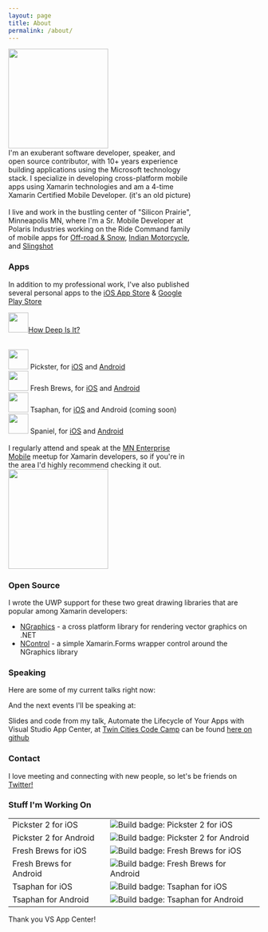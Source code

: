 ```yaml
---
layout: page
title: About
permalink: /about/
---
```


<div>
  <div style="display: inline-block;" align="top">
    <img src="{{site.baseurl}}/images/trophyPhoto.jpg" width="200" />  
  </div>
  <div style="display: inline-block; width: 73%; vertical-align: top;">I'm an exuberant software developer, speaker, and open source contributor, with 10+ years experience building applications using the Microsoft technology stack. I specialize in developing cross-platform mobile apps using Xamarin technologies and am a 4-time Xamarin Certified Mobile Developer. (it's an old picture) <br/><br/>
  I live and work in the bustling center of "Silicon Prairie", Minneapolis MN, where I'm a Sr. Mobile Developer at Polaris Industries working on the Ride Command family of mobile apps for <a href="https://ridecommand.polaris.com/en-us/landing-pages/AppLandingPage">Off-road & Snow</a>, <a href="https://ridecommand.indianmotorcycle.com/en-us/home">Indian Motorcycle</a>, and <a href="https://ridecommand.slingshot.polaris.com/en-us/home">Slingshot</a>
  </div>
</div>

### Apps

<div>
  <div style="display: inline-block; width: 73%; vertical-align: top;">
    In addition to my professional work, I've also published several personal apps to the <a href="https://itunes.apple.com/us/developer/tom-soderling/id955364124">iOS App Store</a> & <a href="https://play.google.com/store/apps/developer?id=MinneAppolis+Labs,+LLC">Google Play Store</a>
    <br />
    <p>
      <img src="{{site.baseurl}}/images/XCMD_badge.svg" width="40" align="bottom" /><a href="https://itunes.apple.com/us/app/how-deep-is-it/id955364125">How Deep Is It?</a>
    </p>
    <br />
    <img src="{{site.baseurl}}/images/XCMD_badge.svg" width="40" /> Pickster, for <a href="https://itunes.apple.com/us/app/pickster/id1055947478">iOS</a> and <a href="https://play.google.com/store/apps/details?id=com.tomsoderling.Pickster">Android</a>
    <br />
    <img src="{{site.baseurl}}/images/XCMD_badge.svg" width="40" /> Fresh Brews, for <a href="https://itunes.apple.com/us/app/fresh-brews/id1358205316">iOS</a> and <a href="https://play.google.com/store/apps/details?id=com.tomsoderling.freshbrews">Android</a>
    <br />
    <img src="{{site.baseurl}}/images/XCMD_badge.svg" width="40" /> Tsaphan, for <a href="https://itunes.apple.com/us/app/tsaphan/id1445380570">iOS</a> and Android (coming soon)
    <br />
    <img src="{{site.baseurl}}/images/XCMD_badge.svg" width="40" /> Spaniel, for <a href="https://itunes.apple.com/us/app/spaniel/id1330330719">iOS</a> and <a href="https://play.google.com/store/apps/details?id=com.TomSoderling.Spaniel">Android</a>
    <br />
    <br />
    I regularly attend and speak at the <a href="https://www.meetup.com/Minnesota-Enterprise-Mobile">MN Enterprise Mobile</a> meetup for Xamarin developers, so if you're in the area I'd highly recommend checking it out.
  </div>
    <div style="display: inline-block;" align="top">
      <!-- <img src="{{site.baseurl}}/images/xcmdBadge.png" width="200" />   -->
      <img src="{{site.baseurl}}/images/XCMD_badge.svg" width="200" />
      <!-- <img src="{{site.baseurl}}/images/planetxamarin-featured-badge.png" alt="Featured on Planet Xamarin badge" width="200"> -->
    </div>
</div>


### Open Source

I wrote the UWP support for these two great drawing libraries that are popular among Xamarin developers:  
 - [NGraphics](https://github.com/praeclarum/NGraphics) - a cross platform library for rendering vector graphics on .NET
 - [NControl](https://github.com/chrfalch/NControl) - a simple Xamarin.Forms wrapper control around the NGraphics library


### Speaking

Here are some of my current talks right now:
<script type="text/javascript" src="https://sessionize.com/api/speaker/sessions/8d17c4ea-d93b-48fc-a090-03db71381100/0x0xfa6321x"></script>

And the next events I'll be speaking at:
<script type="text/javascript" src="https://sessionize.com/api/speaker/events/8d17c4ea-d93b-48fc-a090-03db71381100/0x0xfa6321x"></script>

Slides and code from my talk, Automate the Lifecycle of Your Apps with Visual Studio App Center, at [Twin Cities Code Camp](https://twincitiescodecamp.com) can be found [here on github](https://github.com/TomSoderling/VSAppCenter)


### Contact

I love meeting and connecting with new people, so let's be friends on [Twitter!](https://twitter.com/tomsoderling)


### Stuff I'm Working On  

<table>
  <tr>
    <td>Pickster 2 for iOS </td>
    <td><img src="https://build.appcenter.ms/v0.1/apps/7464ca5b-fc9a-4165-981b-7d28c8d2af47/branches/master/badge" alt="Build badge: Pickster 2 for iOS"></td>
  </tr>
  <tr>
    <td>Pickster 2 for Android </td>
    <td><img src="https://build.appcenter.ms/v0.1/apps/960f28cf-5268-4032-b79e-2b0e39b91d29/branches/master/badge" alt="Build badge: Pickster 2 for Android"></td>
  </tr>

  <tr>
    <td>Fresh Brews for iOS </td>
    <td><img src="https://build.appcenter.ms/v0.1/apps/6d077ca8-645e-407e-bf9f-a426edad8851/branches/master/badge" alt="Build badge: Fresh Brews for iOS"></td>
  </tr>
  <tr>
    <td>Fresh Brews for Android </td>
    <td><img src="https://build.appcenter.ms/v0.1/apps/d6215694-9215-4306-aeef-d24098d9ce06/branches/master/badge" alt="Build badge: Fresh Brews for Android"></td>
  </tr>

  <tr>
    <td>Tsaphan for iOS </td>
    <td><img src="https://build.appcenter.ms/v0.1/apps/8eb0798c-44e4-4b87-99f3-610bb54e63f2/branches/master/badge" alt="Build badge: Tsaphan for iOS"></td>
  </tr>
  <tr>
    <td>Tsaphan for Android </td>
    <td><img src="https://build.appcenter.ms/v0.1/apps/021b1fd4-f16f-4135-8073-326b15713604/branches/master/badge"
    alt="Build badge: Tsaphan for Android"></td>
  </tr>
</table>
Thank you VS App Center!


<!--
<a href="{{site.baseurl}}/resume/Tom_Soderling_Resume.pdf" download>My Resume</a>
-->

<!--### Press

- Case study on the [Xamarin blog](https://blog.xamarin.com/mobile-composer-transforms-products-people-and-processes-with-xamarin-apps/)
- Case study [by Microsoft](https://customers.microsoft.com/en-us/story/orchestrating-marketing-and-sales-performance)-->